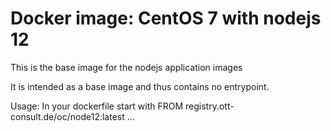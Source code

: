# Docker image: CentOS 7 with nodejs 12
This is the base image for the nodejs application images

It is intended as a base image and thus contains no entrypoint.

Usage:
In your dockerfile start with
    FROM registry.ott-consult.de/oc/node12:latest
    ...

